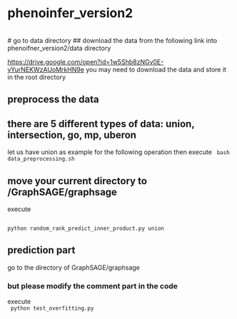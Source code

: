 # phenoinfer_version2

<br>
# go to data directory
## download the data from the following link into phenoifner_version2/data directory

https://drive.google.com/open?id=1w5Shb8zNGv0E-vYurNEKWzAUoMrkHN9e
you may need to download the data and store it in the root directory


## preprocess the data
## there are 5 different types of data: union, intersection, go, mp, uberon
let us have union as example for the following operation
then execute
<code>
bash data_preprocessing.sh
</code>


## move your current directory to /GraphSAGE/graphsage
execute

<code>
python random_rank_predict_inner_product.py union
</code>

## prediction part
go to the directory of GraphSAGE/graphsage

### but please modify the comment part in the code
execute    
<code> 
python test_overfitting.py
</code>
